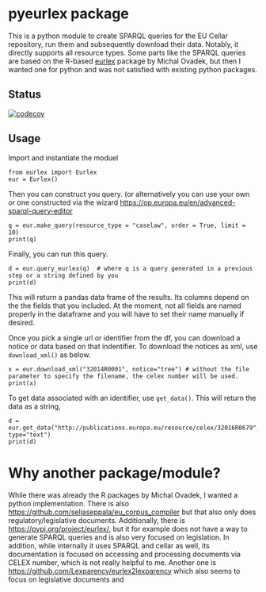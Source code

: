 # pyeurlex package

This is a python module to create SPARQL queries for the EU Cellar repository, run them and subsequently download their data. Notably, it directly supports all resource types. Some parts like the SPARQL queries are based on the R-based [eurlex](https://github.com/michalovadek/eurlex) package by Michal Ovadek, but then I wanted one for python and was not satisfied with existing python packages.

## Status

[![codecov](https://codecov.io/gh/step21/eurlex/branch/main/graph/badge.svg?token=5EXROQA8XK)](https://codecov.io/gh/step21/eurlex)

## Usage

Import and instantiate the moduel

```
from eurlex import Eurlex
eur = Eurlex()
```

Then you can construct you query. (or alternatively you can use your own or one constructed via the wizard https://op.europa.eu/en/advanced-sparql-query-editor

```
q = eur.make_query(resource_type = "caselaw", order = True, limit = 10)
print(q)
```

Finally, you can run this query.

```
d = eur.query_eurlex(q)  # where q is a query generated in a previous step or a string defined by you
print(d)
```
This will return a pandas data frame of the results. Its columns depend on the the fields that you included. At the moment, not all fields are named properly in the dataframe and you will have to set their name manually if desired.

Once you pick a single url or identifier from the df, you can download a notice or data based on that indentifier. To download the notices as xml, use `download_xml()` as below.

```
x = eur.download_xml("32014R0001", notice="tree") # without the file parameter to specify the filename, the celex number will be used.
print(x)
```

To get data associated with an identifier, use `get_data()`. This will return the data as a string,
```
d = eur.get_data("http://publications.europa.eu/resource/celex/32016R0679", type="text")
print(d)
```

# Why another package/module?

While there was already the R packages by Michal Ovadek, I wanted a python implementation.
There is also https://github.com/seljaseppala/eu_corpus_compiler but that also only does regulatory/legislative documents. Additionally, there is https://pypi.org/project/eurlex/, but it for example does not have a way to generate SPARQL queries and is also very focused on legislation. In addition, while internally it uses SPARQL and cellar as well, its documentation is focused on accessing and processing documents via CELEX number, which is not really helpful to me. Another one is https://github.com/Lexparency/eurlex2lexparency which also seems to focus on legislative documents and 
